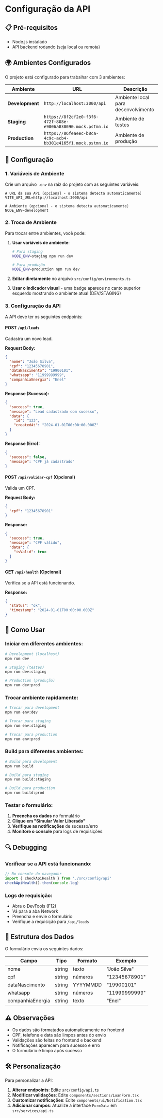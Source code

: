 # Configuração da API

## 📋 Pré-requisitos

- Node.js instalado
- API backend rodando (seja local ou remota)

## 🌍 Ambientes Configurados

O projeto está configurado para trabalhar com 3 ambientes:

| Ambiente | URL | Descrição |
|----------|-----|-----------|
| **Development** | `http://localhost:3000/api` | Ambiente local para desenvolvimento |
| **Staging** | `https://8f2cf2e0-f3f6-472f-808e-e9006a830090.mock.pstmn.io` | Ambiente de testes |
| **Production** | `https://86feaeec-b8ca-4c9c-acb4-bb301e4165f1.mock.pstmn.io` | Ambiente de produção |

## 🔧 Configuração

### 1. Variáveis de Ambiente

Crie um arquivo `.env` na raiz do projeto com as seguintes variáveis:

```env
# URL da sua API (opcional - o sistema detecta automaticamente)
VITE_API_URL=http://localhost:3000/api

# Ambiente (opcional - o sistema detecta automaticamente)
NODE_ENV=development
```

### 2. Troca de Ambiente

Para trocar entre ambientes, você pode:

1. **Usar variáveis de ambiente**:
   ```bash
   # Para staging
   NODE_ENV=staging npm run dev
   
   # Para produção
   NODE_ENV=production npm run dev
   ```

2. **Editar diretamente** no arquivo `src/config/environments.ts`

3. **Usar o indicador visual** - uma badge aparece no canto superior esquerdo mostrando o ambiente atual (DEV/STAGING)

### 3. Configuração da API

A API deve ter os seguintes endpoints:

#### POST `/api/leads`
Cadastra um novo lead.

**Request Body:**
```json
{
  "nome": "João Silva",
  "cpf": "12345678901",
  "dataNascimento": "19900101",
  "whatsapp": "11999999999",
  "companhiaEnergia": "Enel"
}
```

**Response (Sucesso):**
```json
{
  "success": true,
  "message": "Lead cadastrado com sucesso",
  "data": {
    "id": "123",
    "createdAt": "2024-01-01T00:00:00.000Z"
  }
}
```

**Response (Erro):**
```json
{
  "success": false,
  "message": "CPF já cadastrado"
}
```

#### POST `/api/validar-cpf` (Opcional)
Valida um CPF.

**Request Body:**
```json
{
  "cpf": "12345678901"
}
```

**Response:**
```json
{
  "success": true,
  "message": "CPF válido",
  "data": {
    "isValid": true
  }
}
```

#### GET `/api/health` (Opcional)
Verifica se a API está funcionando.

**Response:**
```json
{
  "status": "ok",
  "timestamp": "2024-01-01T00:00:00.000Z"
}
```

## 🚀 Como Usar

### Iniciar em diferentes ambientes:

```bash
# Development (localhost)
npm run dev

# Staging (testes)
npm run dev:staging

# Production (produção)
npm run dev:prod
```

### Trocar ambiente rapidamente:

```bash
# Trocar para development
npm run env:dev

# Trocar para staging
npm run env:staging

# Trocar para production
npm run env:prod
```

### Build para diferentes ambientes:

```bash
# Build para development
npm run build

# Build para staging
npm run build:staging

# Build para production
npm run build:prod
```

### Testar o formulário:
1. **Preencha os dados** no formulário
2. **Clique em "Simular Valor Liberado"**
3. **Verifique as notificações** de sucesso/erro
4. **Monitore o console** para logs de requisições

## 🔍 Debugging

### Verificar se a API está funcionando:
```javascript
// No console do navegador
import { checkApiHealth } from './src/config/api'
checkApiHealth().then(console.log)
```

### Logs de requisição:
- Abra o DevTools (F12)
- Vá para a aba Network
- Preencha e envie o formulário
- Verifique a requisição para `/api/leads`

## 📝 Estrutura dos Dados

O formulário envia os seguintes dados:

| Campo | Tipo | Formato | Exemplo |
|-------|------|---------|---------|
| nome | string | texto | "João Silva" |
| cpf | string | números | "12345678901" |
| dataNascimento | string | YYYYMMDD | "19900101" |
| whatsapp | string | números | "11999999999" |
| companhiaEnergia | string | texto | "Enel" |

## ⚠️ Observações

- Os dados são formatados automaticamente no frontend
- CPF, telefone e data são limpos antes do envio
- Validações são feitas no frontend e backend
- Notificações aparecem para sucesso e erro
- O formulário é limpo após sucesso

## 🛠️ Personalização

Para personalizar a API:

1. **Alterar endpoints**: Edite `src/config/api.ts`
2. **Modificar validações**: Edite `components/sections/LoanForm.tsx`
3. **Customizar notificações**: Edite `components/ui/Notification.tsx`
4. **Adicionar campos**: Atualize a interface `FormData` em `src/services/api.ts`
